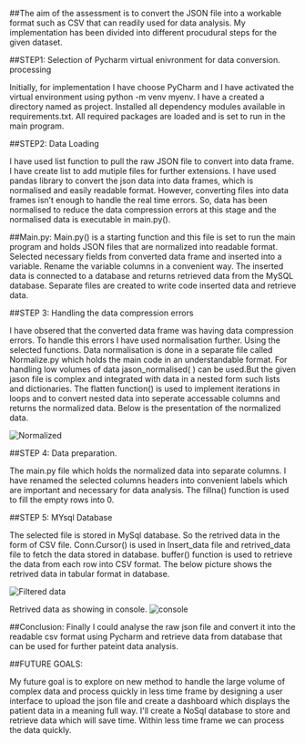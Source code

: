 ##The aim of the assessment is to convert the JSON file into a workable format such as CSV that can readily used for data analysis. My implementation has been divided into different procudural steps for the given dataset.

##STEP1: Selection of Pycharm virtual enivronment for data conversion. processing

Initially, for implementation I have choose PyCharm and I have activated the virtual environment using python -m venv myenv. I have a created a directory named as project. Installed all dependency modules available in requirements.txt. All required packages are loaded and is set to run in the main program.

##STEP2: Data Loading

I have used list function to pull the raw JSON file to convert into data frame. I have create list to add mutiple files for further extensions. I have used pandas library to convert the json data into data frames, which is normalised and easily readable format. However, converting files into data frames isn’t enough to handle the real time errors. So, data has been normalised to reduce the data compression errors at this stage and the normalised data is executable in main.py().

##Main.py: Main.py() is a starting function and this file is set to run the main program and holds JSON files that are normalized into readable format. Selected necessary fields from converted data frame and inserted into a variable. Rename the variable columns in a convenient way. The inserted data is connected to a database and returns retrieved data from the MySQL database. Separate files are created to write code inserted data and retrieve data.

##STEP 3: Handling the data compression errors

I have obsered that the converted data frame was having data compression errors. To handle this errors I have used normalisation further. Using the selected functions. Data normalisation is done in a separate file called Normalize.py which holds the main code in an understandable format. For handling low volumes of data jason_normalised( ) can be used.But the given jason file is complex and integrated with data in a nested form such lists and dictionaries. The flatten function() is used to implement iterations in loops and to convert nested data into seperate accessable columns and returns the normalized data. Below is the presentation of the normalized data.

![Normalized](https://user-images.githubusercontent.com/81103191/155490828-ab0174c7-5df5-484c-bd69-9c71321965e0.PNG)

##STEP 4: Data preparation.

The main.py file which holds the normalized data into separate columns. I have renamed the selected columns headers into convenient labels which are important and necessary for data analysis. The fillna() function is used to fill the empty rows into 0.

##STEP 5: MYsql Database

The selected file is stored in MySql database. So the retrived data in the form of CSV file. Conn.Cursor() is used in Insert_data file and retrived_data file to fetch the data stored in database. buffer() function is used to retrieve the data from each row into CSV format. The below picture shows the retrived data in tabular format in database.

![Filtered data](https://user-images.githubusercontent.com/81103191/155578992-e465cd99-a37a-4adf-9fe4-efa2b93443be.PNG) 

Retrived data as showing in console.
![console](https://user-images.githubusercontent.com/81103191/155579492-5ec52506-62b5-4cfb-9d8d-5a3ab8cb2288.PNG)

##Conclusion: Finally I could analyse the raw json file and convert it into the readable csv format using Pycharm and retrieve data from database that can be used for further pateint data analysis.

##FUTURE GOALS:

My future goal is to explore on new method to handle the large volume of complex data and process quickly in less time frame by designing a user interface to upload the json file and create a dashboard which displays the patient data in a meaning full way. I'll create a NoSql database to store and retrieve data which will save time. Within less time frame we can process the data quickly.

